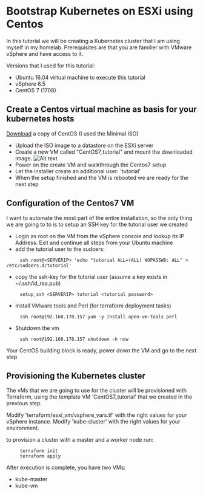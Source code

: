 # Bootstrap Kubernetes on ESXi using Centos
In this tutorial we will be creating a Kubernetes cluster that I am using myself in my homelab. 
Prerequisites are that you are familier with VMware vSphere and have access to it.

Versions that I used for this tutorial:
* Ubuntu 16.04 virtual machine to execute this tutorial
* vSphere 6.5
* CentOS 7 (1708)

## Create a Centos virtual machine as basis for your kubernetes hosts
[Download](https://www.centos.org/download/) a copy of CentOS (I used the Minimal ISO)

* Upload the ISO image to a datastore on the ESXi server
* Create a new VM called "CentOS7_tutorial" and mount the downloaded image.
![Alt text](relative/path/to/img.jpg?raw=true "Title")
* Power on the create VM and walkthrough the Centos7 setup
* Let the installer create an additional user: 'tutorial'
* When the setup finished and the VM is rebooted we are ready for the next step

##  Configuration of the Centos7 VM
I want to automate the most part of the entire installation, so the only thing we are going to to is to setup an SSH key for the 
tutorial user we created
* Login as root on the VM from the vSphere console and lookup its IP Address. Exit and continue all steps from your Ubuntu machine
* add the tutorial user to the sudoers:
```
     ssh root@<SERVERIP> 'echo "tutorial ALL=(ALL) NOPASSWD: ALL" > /etc/sudoers.d/tutorial'
```
* copy the ssh-key for the tutorial user (assume a key exists in ~/.ssh/id_rsa.pub)
```
     setup_ssh <SERVERIP> tutorial <tutorial password>
```  
* Install VMware tools and Perl (for terraform deployment tasks)
```
     ssh root@192.168.178.157 yum -y install open-vm-tools perl
```
* Shutdown the vm
```
     ssh root@192.168.178.157 shutdown -h now
```


Your CentOS building block is ready, power down the VM and go to the next step

## Provisioning the Kubernetes cluster

The vMs that we are going to use for the cluster will be provisioned with Terraform, using the template VM 'CentOS7_tutorial'
that we created in the previous step.

Modify 'terraform/esxi_vm/vsphere_vars.tf' with the right values for your vSphere instance.
Modify 'kube-cluster' with the right values for your environment.

to provision a cluster with a master and a worker node run:
```
     terraform init
     terraform apply
```
After execution is complete, you have two VMs:
* kube-master
* kube-vm



 




